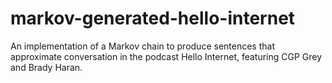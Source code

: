 # markov-generated-hello-internet
An implementation of a Markov chain to produce sentences that approximate conversation in the podcast Hello Internet, featuring CGP Grey and Brady Haran.
